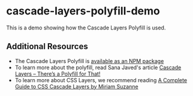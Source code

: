 # cascade-layers-polyfill-demo

This is a demo showing how the Cascade Layers Polyfill is used.


## Additional Resources

- The Cascade Layers Polyfill is [available as an
NPM package](https://www.oddbird.net/2022/06/21/cascade-layers-polyfill/)
- To learn more about the polyfill,
read Sana Javed's article [Cascade Layers – There’s a Polyfill for
That!](https://www.oddbird.net/2022/06/21/cascade-layers-polyfill/)
- To learn more about CSS Layers, we recommend reading [A Complete Guide to CSS
Cascade Layers by Miriam Suzanne](https://css-tricks.com/css-cascade-layers/)
